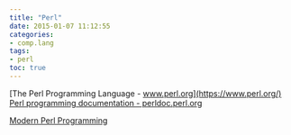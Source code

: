 ```yaml
---
title: "Perl"
date: 2015-01-07 11:12:55
categories:
- comp.lang
tags:
- perl
toc: true
---
```


[The Perl Programming Language - www.perl.org](https://www.perl.org/)
[Perl programming documentation - perldoc.perl.org](http://perldoc.perl.org/index.html)

[Modern Perl Programming](http://www.modernperlbooks.com/)

